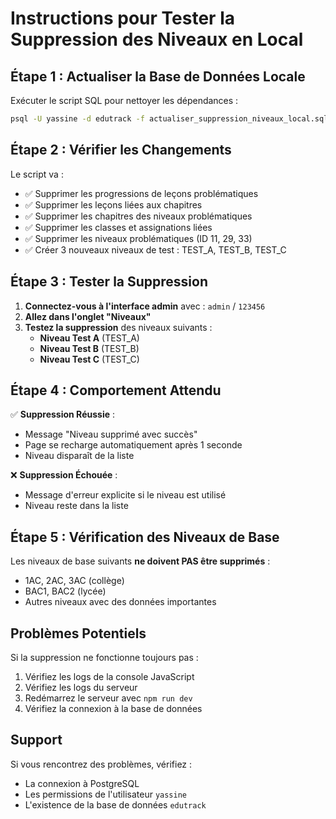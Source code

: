 # Instructions pour Tester la Suppression des Niveaux en Local

## Étape 1 : Actualiser la Base de Données Locale

Exécuter le script SQL pour nettoyer les dépendances :

```bash
psql -U yassine -d edutrack -f actualiser_suppression_niveaux_local.sql
```

## Étape 2 : Vérifier les Changements

Le script va :
- ✅ Supprimer les progressions de leçons problématiques
- ✅ Supprimer les leçons liées aux chapitres
- ✅ Supprimer les chapitres des niveaux problématiques
- ✅ Supprimer les classes et assignations liées
- ✅ Supprimer les niveaux problématiques (ID 11, 29, 33)
- ✅ Créer 3 nouveaux niveaux de test : TEST_A, TEST_B, TEST_C

## Étape 3 : Tester la Suppression

1. **Connectez-vous à l'interface admin** avec : `admin` / `123456`
2. **Allez dans l'onglet "Niveaux"**
3. **Testez la suppression** des niveaux suivants :
   - **Niveau Test A** (TEST_A)
   - **Niveau Test B** (TEST_B) 
   - **Niveau Test C** (TEST_C)

## Étape 4 : Comportement Attendu

✅ **Suppression Réussie** : 
- Message "Niveau supprimé avec succès"
- Page se recharge automatiquement après 1 seconde
- Niveau disparaît de la liste

❌ **Suppression Échouée** :
- Message d'erreur explicite si le niveau est utilisé
- Niveau reste dans la liste

## Étape 5 : Vérification des Niveaux de Base

Les niveaux de base suivants **ne doivent PAS être supprimés** :
- 1AC, 2AC, 3AC (collège)
- BAC1, BAC2 (lycée)
- Autres niveaux avec des données importantes

## Problèmes Potentiels

Si la suppression ne fonctionne toujours pas :
1. Vérifiez les logs de la console JavaScript
2. Vérifiez les logs du serveur
3. Redémarrez le serveur avec `npm run dev`
4. Vérifiez la connexion à la base de données

## Support

Si vous rencontrez des problèmes, vérifiez :
- La connexion à PostgreSQL
- Les permissions de l'utilisateur `yassine`
- L'existence de la base de données `edutrack`